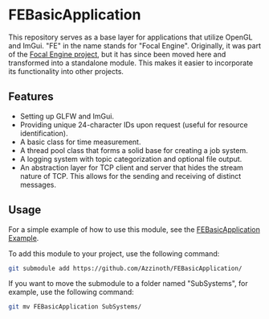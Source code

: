 # FEBasicApplication

This repository serves as a base layer for applications that utilize OpenGL and ImGui. "FE" in the name stands for "Focal Engine". Originally, it was part of the [Focal Engine project](https://github.com/Azzinoth/FocalEngine/), but it has since been moved here and transformed into a standalone module. This makes it easier to incorporate its functionality into other projects.

## Features

- Setting up GLFW and ImGui.
- Providing unique 24-character IDs upon request (useful for resource identification).
- A basic class for time measurement.
- A thread pool class that forms a solid base for creating a job system.
- A logging system with topic categorization and optional file output.
- An abstraction layer for TCP client and server that hides the stream nature of TCP. This allows for the sending and receiving of distinct messages.

## Usage

For a simple example of how to use this module, see the [FEBasicApplication Example](https://github.com/Azzinoth/FEBasicApplication-Example).

To add this module to your project, use the following command:

```bash
git submodule add https://github.com/Azzinoth/FEBasicApplication/
```

If you want to move the submodule to a folder named "SubSystems", for example, use the following command:

```bash
git mv FEBasicApplication SubSystems/
```
